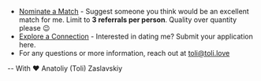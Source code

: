 - [Nominate a Match](https://forms.gle/Wetfwxz8XdCruZdz8) - Suggest someone you think would be an excellent match for me. Limit to **3 referrals per person**. Quality over quantity please 😉
- [Explore a Connection](https://forms.gle/dQT1RffCWNo2Hkmi6) - Interested in dating me? Submit your application here.
- For any questions or more information, reach out at <toli@toli.love>

-- With ❤️ Anatoliy (Toli) Zaslavskiy
